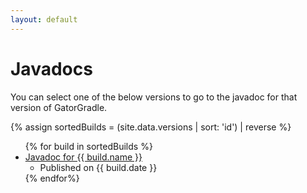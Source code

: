 ```yaml
---
layout: default
---
```


# Javadocs
You can select one of the below versions to go to the javadoc for that version of GatorGradle.

{% assign sortedBuilds = (site.data.versions | sort: 'id') | reverse %}
<ul>
{% for build in sortedBuilds %}
    <li>
        <a href="/gatorgradle/docs/{{ build.name }}">
            Javadoc for {{ build.name }}
        </a>
        <ul><li>Published on {{ build.date }}</li></ul>
    </li>
{% endfor%}
</ul>
